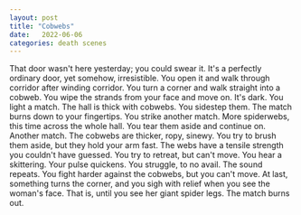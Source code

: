 ```yaml
---
layout: post
title: "Cobwebs"
date:   2022-06-06
categories: death scenes
---
```

That door wasn't here yesterday; you could swear it. It's a perfectly ordinary door, yet somehow, irresistible. You open it and walk through corridor after winding corridor. You turn a corner and walk straight into a cobweb. You wipe the strands from your face and move on. It's dark. You light a match. The hall is thick with cobwebs. You sidestep them. The match burns down to your fingertips. You strike another match. More spiderwebs, this time across the whole hall. You tear them aside and continue on. Another match. The cobwebs are thicker, ropy, sinewy. You try to brush them aside, but they hold your arm fast. The webs have a tensile strength you couldn't have guessed. You try to retreat, but can't move. You hear a skittering. Your pulse quickens. You struggle, to no avail. The sound repeats. You fight harder against the cobwebs, but you can't move. At last, something turns the corner, and you sigh with relief when you see the woman's face. That is, until you see her giant spider legs. The match burns out.
